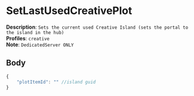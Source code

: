 # SetLastUsedCreativePlot

**Description**: `Sets the current used Creative Island (sets the portal to the island in the hub)` \
**Profiles**: `creative` \
**Note**: `DedicatedServer ONLY`

## Body
```js
{
    "plotItemId": "" //island guid
}
```

